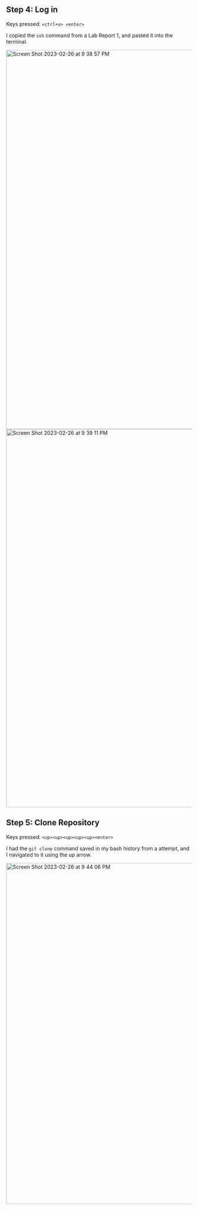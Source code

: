 ## Step 4: Log in

Keys pressed: ```<ctrl+v> <enter>``` 

I copied the ```ssh``` command from a Lab Report 1, and pasted it into the terminal.

<img width="1028" alt="Screen Shot 2023-02-26 at 9 38 57 PM" src="https://user-images.githubusercontent.com/69327109/221483234-0d9d2fdb-7192-46fb-ad8e-5e453139ae42.png">
<img width="1026" alt="Screen Shot 2023-02-26 at 9 39 11 PM" src="https://user-images.githubusercontent.com/69327109/221483263-b65c8099-5c60-47f0-8ec9-7b4e5f4432d4.png">

## Step 5: Clone Repository
Keys pressed: ```<up><up><up><up><up><enter>```

I had the ```git clone``` command saved in my bash history from a attempt, and I navigated to it using the up arrow.

<img width="925" alt="Screen Shot 2023-02-26 at 9 44 06 PM" src="https://user-images.githubusercontent.com/69327109/221483908-672f4071-f9b3-4b43-810f-6318d454f095.png">
